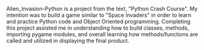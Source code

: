 Alien_Invasion-Python is a project from the text, "Python Crash Course". 
My intention was to build a game similar to "Space Invaders" in order to learn and practice
Python code and Object Oriented programming.
Completing this project assisted me in understanding how to build classes, methods, importing pygame modules,
and overall learning how methods/functions are called and utilized in displaying the final product. 
